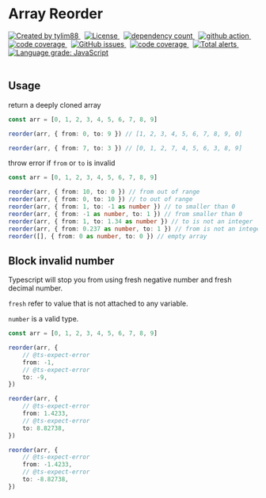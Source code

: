 <!-- markdownlint-disable MD010 -->
<!-- markdownlint-disable MD033 -->
<!-- markdownlint-disable MD041 -->

# Array Reorder

<div>
		<a href="https://www.npmjs.com/package/array-reorder" target="_blank">
				<img
					src="https://img.shields.io/npm/v/array-reorder"
					alt="Created by tylim88"
				/>
			</a>
			&nbsp;
			<a
				href="https://github.com/tylim88/array-reorder/blob/main/LICENSE"
				target="_blank"
			>
				<img
					src="https://img.shields.io/github/license/tylim88/array-reorder"
					alt="License"
				/>
			</a>
			&nbsp;
			<a
				href="https://www.npmjs.com/package/array-reorder?activeTab=dependencies"
				target="_blank"
			>
				<img
					src="https://img.shields.io/badge/dynamic/json?url=https://api.npmutil.com/package/array-reorder&label=dependencies&query=$.dependencies.count&color=brightgreen"
					alt="dependency count"
				/>
			</a>
			&nbsp;
			<a href="https://github.com/tylim88/array-reorder/actions" target="_blank">
				<img
					src="https://github.com/tylim88/array-reorder/workflows/Main/badge.svg"
					alt="github action"
				/>
			</a>
			&nbsp;
			<a href="https://codecov.io/gh/tylim88/array-reorder" target="_blank">
				<img
					src="https://codecov.io/gh/tylim88/array-reorder/branch/master/graph/badge.svg"
					alt="code coverage"
				/>
			</a>
			&nbsp;
			<a href="https://github.com/tylim88/array-reorder/issues" target="_blank">
				<img
					alt="GitHub issues"
					src="https://img.shields.io/github/issues-raw/tylim88/array-reorder"
				></img>
			</a>
			&nbsp;
			<a href="https://snyk.io/test/github/tylim88/array-reorder" target="_blank">
				<img
					src="https://snyk.io/test/github/tylim88/array-reorder/badge.svg"
					alt="code coverage"
				/>
			</a>
			&nbsp;
			<a
				href="https://lgtm.com/projects/g/tylim88/array-reorder/alerts/"
				target="_blank"
			>
				<img
					alt="Total alerts"
					src="https://img.shields.io/lgtm/alerts/g/tylim88/array-reorder.svg?logo=lgtm&logoWidth=18"
				/>
			</a>
			&nbsp;
			<a
				href="https://lgtm.com/projects/g/tylim88/array-reorder/context:javascript"
				target="_blank"
			>
				<img
					alt="Language grade: JavaScript"
					src="https://img.shields.io/lgtm/grade/javascript/g/tylim88/array-reorder.svg?logo=lgtm&logoWidth=18"
				/>
			</a>

</div>
<br/>

## Usage

return a deeply cloned array

```ts
const arr = [0, 1, 2, 3, 4, 5, 6, 7, 8, 9]

reorder(arr, { from: 0, to: 9 }) // [1, 2, 3, 4, 5, 6, 7, 8, 9, 0]

reorder(arr, { from: 7, to: 3 }) // [0, 1, 2, 7, 4, 5, 6, 3, 8, 9]
```

throw error if `from` or `to` is invalid

```ts
const arr = [0, 1, 2, 3, 4, 5, 6, 7, 8, 9]

reorder(arr, { from: 10, to: 0 }) // from out of range
reorder(arr, { from: 0, to: 10 }) // to out of range
reorder(arr, { from: 1, to: -1 as number }) // to smaller than 0
reorder(arr, { from: -1 as number, to: 1 }) // from smaller than 0
reorder(arr, { from: 1, to: 1.34 as number }) // to is not an integer
reorder(arr, { from: 0.237 as number, to: 1 }) // from is not an integer
reorder([], { from: 0 as number, to: 0 }) // empty array
```

## Block invalid number

Typescript will stop you from using fresh negative number and fresh decimal number.

`fresh` refer to value that is not attached to any variable.

`number` is a valid type.

```ts
const arr = [0, 1, 2, 3, 4, 5, 6, 7, 8, 9]

reorder(arr, {
	// @ts-expect-error
	from: -1,
	// @ts-expect-error
	to: -9,
})

reorder(arr, {
	// @ts-expect-error
	from: 1.4233,
	// @ts-expect-error
	to: 8.82738,
})

reorder(arr, {
	// @ts-expect-error
	from: -1.4233,
	// @ts-expect-error
	to: -8.82738,
})
```
